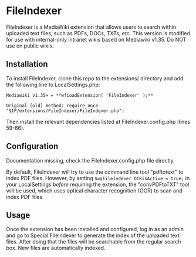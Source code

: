 # FileIndexer

FileIndexer is a MediaWiki extension that allows users to search within uploaded text files, such as PDFs, DOCs, TXTs, etc. This version is modified for use with internal-only intranet wikis based on Mediawiki v1.35. Do NOT use on public wikis.

## Installation

To install FileIndexer, clone this repo to the extensions/ directory and add the following line to LocalSettings.php:

	Mediawiki v1.35+ = **wfLoadExtension( 'FileIndexer' );** 
	
	Original [old] method: require_once "$IP/extensions/FileIndexer/FileIndexer.php";

Then install the relevant dependencies listed at FileIndexer.config.php (lines 59-66).

## Configuration

Documentation missing, check the FileIndexer.config.php file directly.

By default, FileIndexer will try to use the command line tool "pdftotext" to index PDF files. However, by setting `$wgFileIndexer_OCRisActive = true;` in your LocalSettings *before* requiring the extension, the "convPDFtoTXT" tool will be used, which uses optical character recognition (OCR) to scan and index PDF files.

## Usage

Once the extension has been installed and configured, log in as an admin and go to Special:FileIndexer to generate the index of the uploaded text files. After doing that the files will be searchable from the regular search box. New files are automatically indexed.
